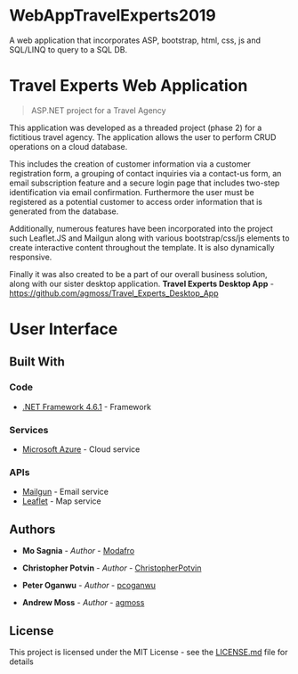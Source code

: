 # WebAppTravelExperts2019
A web application that incorporates ASP, bootstrap, html, css, js and SQL/LINQ to query to a SQL DB. 

# Travel Experts Web Application
>ASP.NET project for a Travel Agency

This application was developed as a threaded project (phase 2) for a fictitious travel agency.
The application allows the user to perform CRUD operations on a cloud database.

This includes the creation of customer information via a customer registration form, a grouping of contact inquiries via a contact-us form, 
an email subscription feature and a secure login page that includes two-step identification via email confirmation. Furthermore the user must
be registered as a potential customer to access order information that is generated from the database. 

Additionally, numerous features have been incorporated into the project such Leaflet.JS and Mailgun along with various
bootstrap/css/js elements to create interactive content throughout the template. It is also dynamically responsive.

Finally it was also created to be a part of our overall business solution, along with our sister desktop application. 
**Travel Experts Desktop App** - https://github.com/agmoss/Travel_Experts_Desktop_App

# User Interface

## Built With

### Code
* [.NET Framework 4.6.1](https://dotnet.microsoft.com/download/dotnet-framework-runtime/net461) - Framework

### Services
* [Microsoft Azure](https://azure.microsoft.com/en-ca/) - Cloud service

### APIs

* [Mailgun](https://www.mailgun.com/) -  Email service
* [Leaflet](https://leafletjs.com/) - Map service

## Authors

* **Mo Sagnia** - *Author* - [Modafro](https://github.com/Modafro)

* **Christopher Potvin** - *Author* - [ChristopherPotvin](https://github.com/ChristopherPotvin)

* **Peter Oganwu** - *Author* - [pcoganwu](https://github.com/pcoganwu)

* **Andrew Moss** - *Author* - [agmoss](https://github.com/agmoss)

## License

This project is licensed under the MIT License - see the [LICENSE.md](LICENSE.md) file for details
